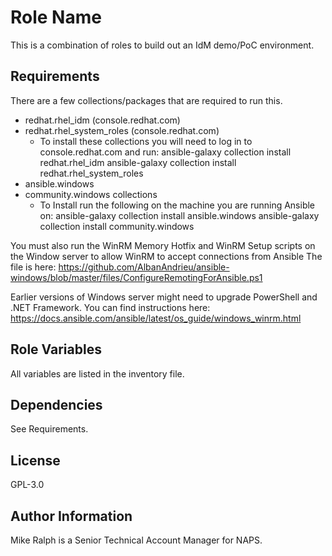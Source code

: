 Role Name
=========

This is a combination of roles to build out an IdM demo/PoC environment.

Requirements
------------

There are a few collections/packages that are required to run this.
  - redhat.rhel_idm (console.redhat.com)
  - redhat.rhel_system_roles (console.redhat.com)
    - To install these collections you will need to log in to console.redhat.com and run:
      ansible-galaxy collection install redhat.rhel_idm
      ansible-galaxy collection install redhat.rhel_system_roles
  - ansible.windows
  - community.windows collections
    - To Install run the following on the machine you are running Ansible on:
      ansible-galaxy collection install ansible.windows
      ansible-galaxy collection install community.windows

You must also run the WinRM Memory Hotfix and WinRM Setup scripts on the Window server to allow WinRM to accept connections from Ansible
The file is here: https://github.com/AlbanAndrieu/ansible-windows/blob/master/files/ConfigureRemotingForAnsible.ps1

Earlier versions of Windows server might need to upgrade PowerShell and .NET Framework. You can find instructions here: https://docs.ansible.com/ansible/latest/os_guide/windows_winrm.html

Role Variables
--------------

All variables are listed in the inventory file.

Dependencies
------------

See Requirements.

License
-------

GPL-3.0

Author Information
------------------

Mike Ralph is a Senior Technical Account Manager for NAPS.

